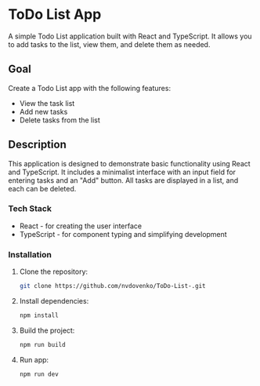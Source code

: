 # ToDo List App
A simple Todo List application built with React and TypeScript. It allows you to add tasks to the list, view them, and delete them as needed.

## Goal

Create a Todo List app with the following features:
- View the task list
- Add new tasks
- Delete tasks from the list

## Description

This application is designed to demonstrate basic functionality using React and TypeScript. It includes a minimalist interface with an input field for entering tasks and an "Add" button. All tasks are displayed in a list, and each can be deleted.

### Tech Stack

- React - for creating the user interface
- TypeScript - for component typing and simplifying development

### Installation

1. Clone the repository:
    ```bash
    git clone https://github.com/nvdovenko/ToDo-List-.git
    ```
2.  Install dependencies:
    ```bash
    npm install
    ```
3. Build the project:
   ```bash
   npm run build
   ```
4. Run app:
   ```bash
   npm run dev
   ```
